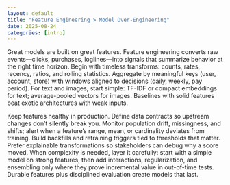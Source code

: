 ```yaml
---
layout: default
title: "Feature Engineering > Model Over-Engineering"
date: 2025-08-24
categories: [intro]
---
```


Great models are built on great features. Feature engineering converts raw events—clicks, purchases, loglines—into signals that summarize behavior at the right time horizon. Begin with timeless transforms: counts, rates, recency, ratios, and rolling statistics. Aggregate by meaningful keys (user, account, store) with windows aligned to decisions (daily, weekly, pay period). For text and images, start simple: TF-IDF or compact embeddings for text; average-pooled vectors for images. Baselines with solid features beat exotic architectures with weak inputs.

Keep features healthy in production. Define data contracts so upstream changes don’t silently break you. Monitor population drift, missingness, and shifts; alert when a feature’s range, mean, or cardinality deviates from training. Build backfills and retraining triggers tied to thresholds that matter. Prefer explainable transformations so stakeholders can debug why a score moved. When complexity is needed, layer it carefully: start with a simple model on strong features, then add interactions, regularization, and ensembling only where they prove incremental value in out-of-time tests. Durable features plus disciplined evaluation create models that last.
